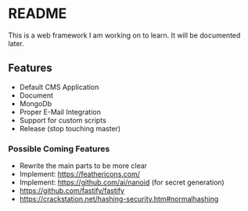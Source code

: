 
# README #

This is a web framework I am working on to learn. It will be documented later.

## Features #

* Default CMS Application
* Document
* MongoDb
* Proper E-Mail Integration
* Support for custom scripts
* Release (stop touching master)

### Possible Coming Features #

* Rewrite the main parts to be more clear
* Implement: https://feathericons.com/
* Implement: https://github.com/ai/nanoid (for secret generation)
* https://github.com/fastify/fastify
* https://crackstation.net/hashing-security.htm#normalhashing